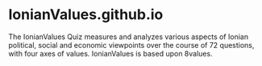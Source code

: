 # IonianValues.github.io
The IonianValues Quiz measures and analyzes various aspects of Ionian political, social and economic viewpoints over the course of 72 questions, with four axes of values. IonianValues is based upon 8values.

